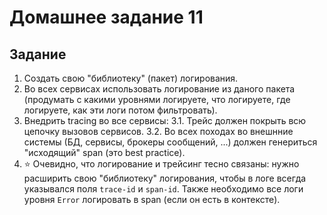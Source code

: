 # Домашнее задание 11


## Задание
1. Создать свою "библиотеку" (пакет) логирования.
2. Во всех сервисах использовать логирование из даного пакета (продумать с какими уровнями логируете, что логируете, где логируете, как эти логи потом фильтровать).
3. Внедрить traсing во все сервисы:
   3.1. Трейс должен покрыть всю цепочку вызовов сервисов.
   3.2. Во всех походах во внешнние системы (БД, сервисы, брокеры сообщений, ...) должен генериться "исходящий" span (это best practice).
4. ⭐ Очевидно, что логирование и трейсинг тесно связаны: нужно расширить свою "библиотеку" логирования, чтобы в логе всегда указывался поля `trace-id` и `span-id`. Также необходимо все логи уровня `Error` логировать в span (если он есть в контексте).